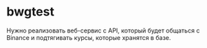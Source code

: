 # bwgtest
Нужно реализовать веб-сервис с API, который будет общаться с Binance и подтягивать курсы, которые хранятся в базе.
